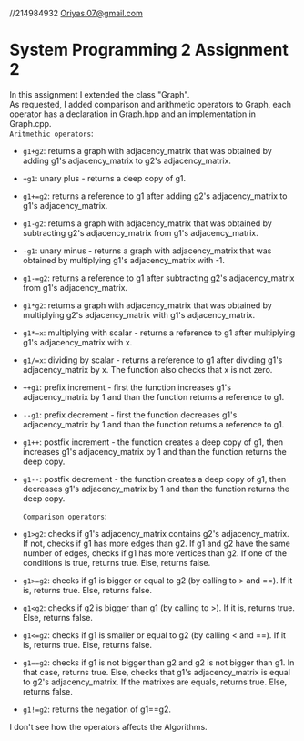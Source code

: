 //214984932 Oriyas.07@gmail.com
# System Programming 2 Assignment 2

In this assignment I extended the class "Graph".   
As requested, I added comparison and arithmetic operators to Graph, each operator has a declaration in Graph.hpp and an implementation in Graph.cpp.  
`Aritmethic operators`:  
* `g1+g2`: returns a graph with adjacency_matrix that was obtained by adding g1's adjacency_matrix to g2's adjacency_matrix.
* `+g1`: unary plus - returns a deep copy of g1.
* `g1+=g2`: returns a reference to g1 after adding g2's adjacency_matrix to g1's adjacency_matrix.
* `g1-g2`: returns a graph with adjacency_matrix that was obtained by subtracting g2's adjacency_matrix from g1's adjacency_matrix.
* `-g1`: unary minus - returns a graph with adjacency_matrix that was obtained by multiplying g1's adjacency_matrix with -1. 
* `g1-=g2`: returns a reference to g1 after subtracting g2's adjacency_matrix from g1's adjacency_matrix.
* `g1*g2`: returns a graph with adjacency_matrix that was obtained by multiplying g2's adjacency_matrix with g1's adjacency_matrix.
* `g1*=x`: multiplying with scalar - returns a reference to g1 after multiplying g1's adjacency_matrix with x.
* `g1/=x`: dividing by scalar - returns a reference to g1 after dividing g1's adjacency_matrix by x. The function also checks that x is not zero.
* `++g1`: prefix increment - first the function increases g1's adjacency_matrix by 1 and than the function returns a reference to g1.
* `--g1`: prefix decrement - first the function decreases g1's adjacency_matrix by 1 and than the function returns a reference to g1.
* `g1++`: postfix increment - the function creates a deep copy of g1, then increases g1's adjacency_matrix by 1 and than the function returns the deep copy.
* `g1--`: postfix decrement - the function creates a deep copy of g1, then decreases g1's adjacency_matrix by 1 and than the function returns the deep copy.

  `Comparison operators`:
  
* `g1>g2`: checks if g1's adjacency_matrix contains g2's adjacency_matrix. If not, checks if g1 has more edges than g2. If g1 and g2 have the same number of edges, checks if g1 has more vertices than g2.
  If one of the conditions is true, returns true. Else, returns false.
* `g1>=g2`: checks if g1 is bigger or equal to g2 (by calling to > and ==). If it is, returns true. Else, returns false.
* `g1<g2`: checks if g2 is bigger than g1 (by calling to >). If it is, returns true. Else, returns false.
* `g1<=g2`: checks if g1 is smaller or equal to g2 (by calling < and ==). If it is, returns true. Else, returns false.
* `g1==g2`: checks if g1 is not bigger than g2 and g2 is not bigger than g1. In that case, returns true. Else, checks that g1's adjacency_matrix is equal to g2's adjacency_matrix. If the matrixes are equals, returns true. Else, returns false.
* `g1!=g2`: returns the negation of g1==g2.

I don't see how the operators affects the Algorithms.
